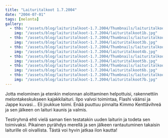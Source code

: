 ```yaml
---
title: "Laituritalkoot 1.7.2004"
date: "2004-07-01"
tags: [melonta]
gallery:
  - thb: "/assets/blog/laituritalkoot-1.7.2004/Thumbnails/laituritalkoot1b.jpg"
    img: "/assets/blog/laituritalkoot-1.7.2004/laituritalkoot1b.jpg"
  - thb: "/assets/blog/laituritalkoot-1.7.2004/Thumbnails/laituritalkoot3b.jpg"
    img: "/assets/blog/laituritalkoot-1.7.2004/laituritalkoot3b.jpg"
  - thb: "/assets/blog/laituritalkoot-1.7.2004/Thumbnails/laituritalkoot4b.jpg"
    img: "/assets/blog/laituritalkoot-1.7.2004/laituritalkoot4b.jpg"
  - thb: "/assets/blog/laituritalkoot-1.7.2004/Thumbnails/laituritalkoot5b.jpg"
    img: "/assets/blog/laituritalkoot-1.7.2004/laituritalkoot5b.jpg"
  - thb: "/assets/blog/laituritalkoot-1.7.2004/Thumbnails/laituritalkoot6b.jpg"
    img: "/assets/blog/laituritalkoot-1.7.2004/laituritalkoot6b.jpg"
  - thb: "/assets/blog/laituritalkoot-1.7.2004/Thumbnails/laituritalkoot7b.jpg"
    img: "/assets/blog/laituritalkoot-1.7.2004/laituritalkoot7b.jpg"
---
```


Jotta melominen ja etenkin melonnan aloittaminen helpottuisi,
rakennettiin melontakeskukseen kajakkilaituri. Ilpo valvoi toimintaa,
Flashi väänsi ja Jappe kuvasi... Eli joukkue toimi. Enää puuttuu
pinnalta Kimmo Kenttävihreä ja sen jälkeen on laituri kaunis ja valmis.

Testiryhmä ehti vielä saman tien testatakin uuden laiturin ja todeta sen
toimivaksi. Pikainen pyrähdys merellä ja sen jälkeen rantautuminen
takaisin laiturille oli oivallista. Tästä voi hyvin jatkaa ilon kautta!
